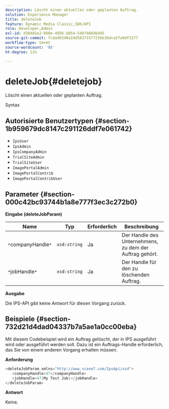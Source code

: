 ```yaml
---
description: Löscht einen aktuellen oder geplanten Auftrag.
solution: Experience Manager
title: deleteJob
feature: Dynamic Media Classic,SDK/API
role: Developer,Admin
exl-id: d38dd1e2-668e-4956-b854-54bf466d6d45
source-git-commit: fcda99340a18d5037157723bb3bdca5fa9df3277
workflow-type: tm+mt
source-wordcount: '95'
ht-degree: 12%

---
```


# deleteJob{#deletejob}

Löscht einen aktuellen oder geplanten Auftrag.

Syntax

## Autorisierte Benutzertypen {#section-1b959679dc8147c291126ddf7e061742}

* `IpsUser`
* `IpsAdmin`
* `IpsCompanyAdmin`
* `TrialSiteAdmin`
* `TrialSiteUser`
* `ImagePortalAdmin`
* `ImagePortalContrib`
* `ImagePortalContribUser`

## Parameter {#section-000c42bc93744b1a8e777f3ec3c272b0}

**Eingabe (deleteJobParam)**

| Name | Typ | Erforderlich | Beschreibung |
|---|---|---|---|
| `*`companyHandle`*` | `xsd:string` | Ja | Der Handle des Unternehmens, zu dem der Auftrag gehört. |
| `*`jobHandle`*` | `xsd:string` | Ja | Der Handle für den zu löschenden Auftrag. |

**Ausgabe**

Die IPS-API gibt keine Antwort für diesen Vorgang zurück.

## Beispiele {#section-732d21d4dad04337b7a5ae1a0cc00eba}

Mit diesem Codebeispiel wird ein Auftrag gelöscht, der in IPS ausgeführt wird oder ausgeführt werden soll. Dazu ist ein Auftrags-Handle erforderlich, das Sie von einem anderen Vorgang erhalten müssen.

**Anforderung**

```java
<deleteJobParam xmlns="http://www.scene7.com/IpsApi/xsd">
   <companyHandle>47</companyHandle>
   <jobHandle>47|My Test Job|</jobHandle>
</deleteJobParam>
```

**Antwort**

Keine.
